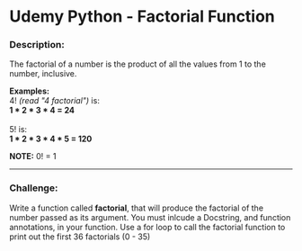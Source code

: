 # Udemy Python - Factorial Function
### Description:
The factorial of a number is the product of all the values from 1 to the number, inclusive.

<strong>Examples:</strong>
<br/>
4! <em>(read "4 factorial")</em> is:
<br/>
<strong>1 * 2 * 3 * 4 = 24</strong>
<br/>
<br/>
5! is:
<br/>
<strong>1 * 2 * 3 * 4 * 5 = 120</strong>

<strong>NOTE:</strong> 0! = 1

---

### Challenge:
Write a function called <strong>factorial</strong>, that will produce the factorial of the number passed as its argument. You must inlcude a Docstring, and function annotations, in your function. Use a for loop to call the factorial function to print out the first 36 factorials (0 - 35)

